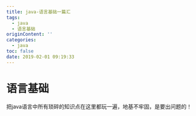 ```yaml
---
title: java-语言基础一篇汇
tags:
  - java
  - 语言基础
originContent: ''
categories:
  - java
toc: false
date: 2019-02-01 09:19:33
---
```


# 语言基础

把java语言中所有琐碎的知识点在这里都玩一遍，地基不牢固，是要出问题的！

